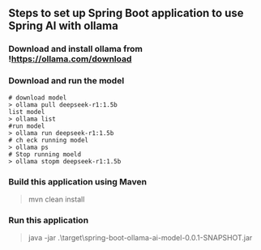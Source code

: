 ## Steps to set up Spring Boot application to use Spring AI with ollama

### Download and install ollama from !https://ollama.com/download

### Download and run the model
```
# download model
> ollama pull deepseek-r1:1.5b
list model 
> ollama list
#run model 
> ollama run deepseek-r1:1.5b
# ch eck running model 
> ollama ps
# Stop running moeld 
> ollama stopm deepseek-r1:1.5b
```


### Build this application using Maven
> mvn clean install

### Run this application
> java -jar .\target\spring-boot-ollama-ai-model-0.0.1-SNAPSHOT.jar

